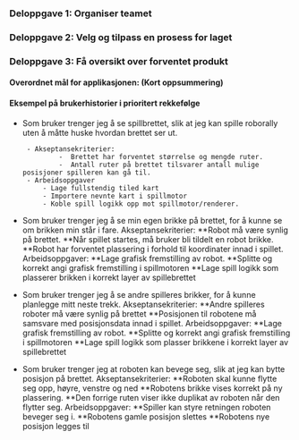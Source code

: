 <h3> Deloppgave 1: Organiser teamet </h3>



<h3> Deloppgave 2: Velg og tilpass en prosess for laget</h3>


<h3> Deloppgave 3: Få oversikt over forventet produkt </h3>

<h4> Overordnet mål for applikasjonen: (Kort oppsummering) </h4>

<h4> Eksempel på brukerhistorier i prioritert rekkefølge </h4>

-  Som bruker trenger jeg å se spillbrettet, slik at jeg kan spille roborally uten å måtte huske hvordan brettet ser ut.

		- Akseptansekriterier: 
           	 	-  Brettet har forventet størrelse og mengde ruter.
           	 	-  Antall ruter på brettet tilsvarer antall mulige posisjoner spilleren kan gå til.	
		- Arbeidsoppgaver
		    - Lage fullstendig tiled kart
		    - Importere nevnte kart i spillmotor
		    - Koble spill logikk opp mot spillmotor/renderer.

* Som bruker trenger jeg å se min egen brikke på brettet, for å kunne se om brikken min står i fare.
        Akseptansekriterier:
            **Robot må være synlig på brettet.
            **Når spillet startes, må bruker bli tildelt en robot brikke.
            **Robot har forventet plassering i forhold til koordinater innad i spillet.
        Arbeidsoppgaver:
            **Lage grafisk fremstilling av robot.
            **Splitte og korrekt angi grafisk fremstilling i spillmotoren
            **Lage spill logikk som plasserer brikken i korrekt layer av spillebrettet
            
* Som bruker trenger jeg å se andre spilleres brikker, for å kunne planlegge mitt neste trekk.
		Akseptansekriterier:
            **Andre spilleres roboter må være synlig på brettet
            **Posisjonen til robotene må samsvare med posisjonsdata innad i spillet.
        Arbeidsoppgaver:
            **Lage grafisk fremstilling av robot.
            **Splitte og korrekt angi grafisk fremstilling i spillmotoren
            **Lage spill logikk som plasser brikkene i korrekt layer av spillebrettet

* Som bruker trenger jeg at roboten kan bevege seg, slik at jeg kan bytte posisjon på brettet.
	Akseptansekriterier:
            **Roboten skal kunne flytte seg opp, høyre, venstre og ned
            **Robotens brikke vises korrekt på ny plassering.
            **Den forrige ruten viser ikke duplikat av roboten når den flytter seg.
		Arbeidsoppgaver:
            **Spiller kan styre retningen roboten beveger seg i.
            **Robotens gamle posisjon slettes
            **Robotens nye posisjon legges til
